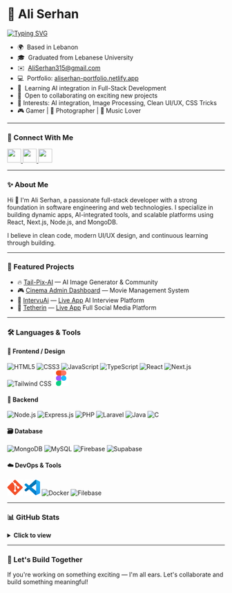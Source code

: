 # 🚀 Ali Serhan

[![Typing SVG](https://readme-typing-svg.demolab.com?font=Fira+Code&pause=1000&width=435&lines=Full-Stack+Developer+%7CCode+Craftsman)](https://git.io/typing-svg)


* 🌍  Based in Lebanon
* 🎓  Graduated from Lebanese University
* ✉️  [AliSerhan315@gmail.com](mailto:AliSerhan315@gmail.com)
* 💻  Portfolio: [aliserhan-portfolio.netlify.app](https://aliserhan-portfolio.netlify.app)
* 🧠  Learning AI integration in Full-Stack Development
* 🤝  Open to collaborating on exciting new projects
* 🚀 Interests: AI integration, Image Processing, Clean UI/UX, CSS Tricks
* 🎮 Gamer | 🌾 Photographer | 🎵 Music Lover

---

### 🔗 Connect With Me

<p align="left">
  <a href="https://github.com/aliserhan315" target="_blank" rel="noreferrer">
    <img src="https://raw.githubusercontent.com/danielcranney/readme-generator/main/public/icons/socials/github.svg" width="32" height="32" />
  </a>
  <a href="https://www.linkedin.com/in/ali-serhan1/" target="_blank" rel="noreferrer">
    <img src="https://raw.githubusercontent.com/danielcranney/readme-generator/main/public/icons/socials/linkedin.svg" width="32" height="32" />
  </a>
  <a href="https://www.instagram.com/aliserhan315/" target="_blank" rel="noreferrer">
    <img src="https://raw.githubusercontent.com/danielcranney/readme-generator/main/public/icons/socials/instagram.svg" width="32" height="32" />
  </a>
</p>

---

### ✨ About Me

Hi 👋 I'm Ali Serhan, a passionate full-stack developer with a strong foundation in software engineering and web technologies. I specialize in building dynamic apps, AI-integrated tools, and scalable platforms using React, Next.js, Node.js, and MongoDB.

I believe in clean code, modern UI/UX design, and continuous learning through building.

---

### 📂 Featured Projects

* 🔥 [Tail-Pix-AI](https://github.com/aliserhan315/Tail-Pix-AI) — AI Image Generator & Community
* 🎮 [Cinema Admin Dashboard](https://github.com/aliserhan315/Cinema-platform) — Movie Management System
* 📖 [IntervuAi](https://github.com/aliserhan315/intervuAi) — [Live App](https://intervuai1.netlify.app/) AI Interview Platform
* 📱 [Tetherin](https://github.com/aliserhan315/socialmediaapp) — [Live App](https://tetherinn.netlify.app/) Full Social Media Platform

---
### 🛠️ Languages & Tools

#### 🎨 Frontend / Design
<p align="left">
  <img src="https://raw.githubusercontent.com/danielcranney/readme-generator/main/public/icons/skills/html5-colored.svg" width="36" title="HTML5"/>
  <img src="https://raw.githubusercontent.com/danielcranney/readme-generator/main/public/icons/skills/css3-colored.svg" width="36" title="CSS3"/>
  <img src="https://raw.githubusercontent.com/danielcranney/readme-generator/main/public/icons/skills/javascript-colored.svg" width="36" title="JavaScript"/>
  <img src="https://raw.githubusercontent.com/danielcranney/readme-generator/main/public/icons/skills/typescript-colored.svg" width="36" title="TypeScript"/>
  <img src="https://raw.githubusercontent.com/danielcranney/readme-generator/main/public/icons/skills/react-colored.svg" width="36" title="React"/>
  <img src="https://raw.githubusercontent.com/danielcranney/readme-generator/main/public/icons/skills/nextjs-colored.svg" width="36" title="Next.js"/>
  <img src="https://raw.githubusercontent.com/danielcranney/readme-generator/main/public/icons/skills/tailwindcss-colored.svg" width="36" title="Tailwind CSS"/>
  <img src="https://raw.githubusercontent.com/devicons/devicon/master/icons/figma/figma-original.svg" width="36" title="Figma"/>
</p>

#### 🧩 Backend
<p align="left">
  <img src="https://raw.githubusercontent.com/danielcranney/readme-generator/main/public/icons/skills/nodejs-colored.svg" width="36" title="Node.js"/>
  <img src="https://raw.githubusercontent.com/danielcranney/readme-generator/main/public/icons/skills/express-colored.svg" width="36" title="Express.js"/>
  <img src="https://raw.githubusercontent.com/danielcranney/readme-generator/main/public/icons/skills/php-colored.svg" width="36" title="PHP"/>
  <img src="https://raw.githubusercontent.com/danielcranney/readme-generator/main/public/icons/skills/laravel-colored.svg" width="36" title="Laravel"/>
  <img src="https://raw.githubusercontent.com/danielcranney/readme-generator/main/public/icons/skills/java-colored.svg" width="36" title="Java"/>
  <img src="https://raw.githubusercontent.com/danielcranney/readme-generator/main/public/icons/skills/c-colored.svg" width="36" title="C"/>
</p>

#### 🗃️ Database
<p align="left">
  <img src="https://raw.githubusercontent.com/danielcranney/readme-generator/main/public/icons/skills/mongodb-colored.svg" width="36" title="MongoDB"/>
  <img src="https://raw.githubusercontent.com/danielcranney/readme-generator/main/public/icons/skills/mysql-colored.svg" width="36" title="MySQL"/>
  <img src="https://raw.githubusercontent.com/danielcranney/readme-generator/main/public/icons/skills/firebase-colored.svg" width="36" title="Firebase"/>
  <img src="https://raw.githubusercontent.com/danielcranney/readme-generator/main/public/icons/skills/supabase-colored.svg" width="36" title="Supabase"/>
</p>

#### ☁️ DevOps & Tools
<p align="left">
  <img src="https://raw.githubusercontent.com/devicons/devicon/master/icons/git/git-original.svg" width="36" title="Git"/>
  <img src="https://raw.githubusercontent.com/devicons/devicon/master/icons/vscode/vscode-original.svg" width="36" title="VS Code"/>
  <img src="https://raw.githubusercontent.com/danielcranney/readme-generator/main/public/icons/skills/docker-colored.svg" width="36" title="Docker"/>
  <img src="https://raw.githubusercontent.com/danielcranney/readme-generator/main/public/icons/skills/filebase-colored.svg" width="36" title="Filebase"/>
</p>

---

### 📊 GitHub Stats

<details>
  <summary><b>Click to view</b></summary>
  <br />
  <img src="https://github-readme-stats.vercel.app/api?username=aliserhan315&show_icons=true&count_private=true&title_color=0891b2&text_color=ffffff&icon_color=0891b2&bg_color=1c1917" />
  <br />
  <img src="https://github-readme-streak-stats.herokuapp.com/?user=aliserhan315&theme=dark" />
  <br />
  <img src="https://github-readme-stats.vercel.app/api/top-langs/?username=aliserhan315&langs_count=10&title_color=0891b2&text_color=ffffff&icon_color=0891b2&bg_color=1c1917&hide_border=true&locale=en&custom_title=Top%20Languages" />
</details>

---

### 🤝 Let's Build Together

If you're working on something exciting — I'm all ears. Let's collaborate and build something meaningful!
